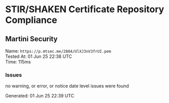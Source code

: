 # STIR/SHAKEN Certificate Repository Compliance

## Martini Security

Name: `https://p.mtsec.me/2884/UlXJ3nV3frUI.pem`\
Tested At: 01 Jun 25 22:38 UTC\
Time: 115ms

### Issues

no warning, or error, or notice date level issues were found

Generated: 01 Jun 25 22:39 UTC